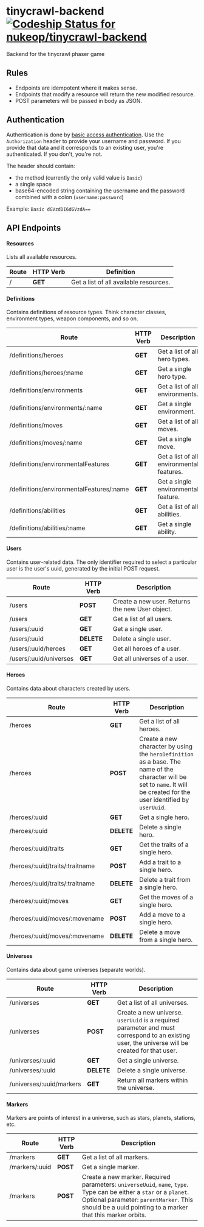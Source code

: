 # tinycrawl-backend [![Codeship Status for nukeop/tinycrawl-backend](https://img.shields.io/codeship/7d85d430-0a8d-0136-3fd1-669fed979da3/master.svg?style=for-the-badge)](https://app.codeship.com/projects/281672)
Backend for the tinycrawl phaser game

## Rules

-   Endpoints are idempotent where it makes sense.
-   Endpoints that modify a resource will return the new modified resource.
-   POST parameters will be passed in body as JSON.

## Authentication

Authentication is done by [basic access authentication](https://en.wikipedia.org/wiki/Basic_access_authentication).
Use the `Authorization` header to provide your username and password. If you provide that data and it corresponds to an existing user, you're authenticated. If you don't, you're not.

The header should contain:
* the method (currently the only valid value is `Basic`)
* a single space
* base64-encoded string containing the username and the password combined with a colon (`username:password`)

Example: `Basic dGVzdDI6dGVzdA==`

## API Endpoints

#### Resources

Lists all available resources.

Route | HTTP Verb | Definition
------|-----------|---------------------------------------
/     | **GET**   | Get a list of all available resources.

#### Definitions

Contains definitions of resource types. Think character classes, environment types, weapon components, and so on.

Route                                    | HTTP Verb | Description
-----------------------------------------|-----------|------------------------------------------
/definitions/heroes                      | **GET**   | Get a list of all hero types.
/definitions/heroes/:name                | **GET**   | Get a single hero type.
/definitions/environments                | **GET**   | Get a list of all environments.
/definitions/environments/:name          | **GET**   | Get a single environment.
/definitions/moves                       | **GET**   | Get a list of all moves.
/definitions/moves/:name                 | **GET**   | Get a single move.
/definitions/environmentalFeatures       | **GET**   | Get a list of all environmental features.
/definitions/environmentalFeatures/:name | **GET**   | Get a single environmental feature.
/definitions/abilities                   | **GET**   | Get a list of all abilities.
/definitions/abilities/:name             | **GET**   | Get a single ability.

#### Users

Contains user-related data. The only identifier required to select a particular user is the user's uuid, generated by the initial POST request.

Route                  | HTTP Verb  | Description
-----------------------|------------|------------------------------------------------
/users                 | **POST**   | Create a new user. Returns the new User object.
/users                 | **GET**    | Get a list of all users.
/users/:uuid           | **GET**    | Get a single user.
/users/:uuid           | **DELETE** | Delete a single user.
/users/:uuid/heroes    | **GET**    | Get all heroes of a user.
/users/:uuid/universes | **GET**    | Get all universes of a user.

#### Heroes

Contains data about characters created by users.

Route                           | HTTP Verb  | Description
--------------------------------|------------|---------------------------------------------------------------------------------------------------------------------------------------------------------------------------
/heroes                         | **GET**    | Get a list of all heroes.
/heroes                         | **POST**   | Create a new character by using the `heroDefinition` as a base. The name of the character will be set to `name`. It will be created for the user identified by `userUuid`.
/heroes/:uuid                   | **GET**    | Get a single hero.
/heroes/:uuid                   | **DELETE** | Delete a single hero.
/heroes/:uuid/traits            | **GET**    | Get the traits of a single hero.
/heroes/:uuid/traits/:traitname | **POST**   | Add a trait to a single hero.
/heroes/:uuid/traits/:traitname | **DELETE** | Delete a trait from a single hero.
/heroes/:uuid/moves             | **GET**    | Get the moves of a single hero.
/heroes/:uuid/moves/:movename   | **POST**   | Add a move to a single hero.
/heroes/:uuid/moves/:movename   | **DELETE** | Delete a move from a single hero.

#### Universes

Contains data about game universes (separate worlds).

Route                    | HTTP Verb  | Description
-------------------------|------------|-----------------------------------------------------------------------------------------------------------------------------------------------
/universes               | **GET**    | Get a list of all universes.
/universes               | **POST**   | Create a new universe. `userUuid` is a required parameter and must correspond to an existing user, the universe will be created for that user.
/universes/:uuid         | **GET**    | Get a single universe.
/universes/:uuid         | **DELETE** | Delete a single universe.
/universes/:uuid/markers | **GET**    | Return all markers within the universe.

#### Markers

Markers are points of interest in a universe, such as stars, planets, stations, etc.

Route          | HTTP Verb | Description
---------------|-----------|---------------------------------------------------------------------------------------------------------------------
/markers       | **GET**   | Get a list of all markers.
/markers/:uuid | **POST**  | Get a single marker.
/markers       | **POST**  | Create a new marker. Required parameters: `universeUuid`, `name`, `type`. Type can be either a `star` or a `planet`. Optional parameter: `parentMarker`. This should be a uuid pointing to a marker that this marker orbits.
